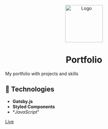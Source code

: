 <p align="center">
    <img alt="Logo" src="https://imgur.com/xwKFibw.png" width="120" />
</p>
<h1 align="center">
  Portfolio
</h1>

My portfolio with projects and skills


## 🚀 Technologies

* **Gatsby.js**
* **Styled Components**
* **JavaScript*"

[Live](https://kwitucki.eu)

